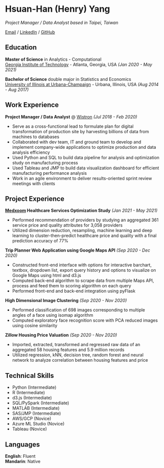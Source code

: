# Hsuan-Han (Henry) Yang

_Project Manager / Data Analyst based in Taipei, Taiwan_ <br>

[Email](mailto:hsuanhanyang@gmail.com) / [LinkedIn](https://www.linkedin.com/in/hsuan-han-henry-yang/) / [GitHub](https://github.com/henryyang8/)

## Education

**Master of Science** in Analytics - Computational<br>
[Georgia Institute of Technology](https://www.gatech.edu/) - Atlanta, Georgia, USA _(Jan 2020 - May 2021)_

**Bachelor of Science** double major in Statistics and Economics<br>
[University of Illinois at Urbana-Champaign](https://illinois.edu/) - Urbana, Illinois, USA _(Aug 2014 - Aug 2017)_

## Work Experience

**Project Manager / Data Analyst** @ [Wistron](https://www.wistron.com/) _(Jul 2018 - Feb 2020)_ <br>
-	Serve as a cross-functional lead to formulate plan for digital transformation of production site by harvesting billions of data from machines to databases
-	Collaborated with dev team, IT and ground team to develop and implement company-wide applications to optimize production and data analysis efficiency
-	Used Python and SQL to build data pipeline for analysis and optimization study on manufacturing process
-	Used Tableau and JMP to build data visualization dashboard for efficient manufacturing performance analysis
-	Work in an agile environment to deliver results-oriented sprint review meetings with clients

## Project Experience

**[Medxoom](https://medxoom.com/) Healthcare Services Optimization Study** _(Jan 2021 - May 2021)_ <br>
- Performed recommendation of providers by studying an aggregated 361 service price and quality attributes for 3,058 providers 
-	Utilized dimension reduction, resampling, machine learning and deep learning to cluster-then-predict healthcare price and quality with a final prediction accuracy of 77%

**Trip Planner Web Application using Google Maps API** _(Sep 2020 - Dec 2020)_ <br>
-	Constructed front-end interface with options for interactive barchart, textbox, dropdown list, export query history and options to visualize on Google Maps using html and d3.js
-	Computed back-end algorithm to scrape data from multiple Maps API, process and feed them to scoring algorithm on each query
-	Performed front-end and back-end integration using pyFlask

**High Dimensional Image Clustering** _(Sep 2020 - Nov 2020)_ <br>
-	Performed classification of 698 images corresponding to multiple angles of a face using isomap algorithm
-	Computed exploratory face recognition score with PCA reduced images using cosine similarity

**Zillow Housing Price Valuation** _(Sep 2020 - Nov 2020)_ <br>
-	Imported, extracted, transformed and regressed raw data of an aggregated 58 housing features and 5.9 million records
-	Utilized regression, kNN, decision tree, random forest and neural network to analyze correlation between housing features and price

## Technical Skills
-	Python (Intermediate)
-	R (Intermediate)
-	d3.js (Intermediate)
-	SQL/PySpark (Intermediate)
-	MATLAB (Intermediate)
-	SAS/JMP (Intermediate)
-	AWS/GCP (Novice)
-	Azure ML Studio (Novice)
-	Tableau (Novice)

## Languages

**English**: Fluent <br>
**Mandarin**: Native
<br><br>

